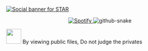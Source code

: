 <a href="https://github.com/mmdyb"><img alt="Social banner for STAR" src="https://github.com/mmdyb/mmdyb/blob/Star/assets/header.svg"/></a>
<!-- <p align="center">
<!-- <p align="center">Sorry about that. Please try refreshing and contact us if the problem persists.</p>
<p align="center">
	<a href="#">Contact Support</a> —
	<a href="#">GitHub Status</a> —
	<a href="#">@githubstatus</a>
</p> -->

<div align="center">
  <a href="https://open.spotify.com/user/31h4evlwyia3te6vtrq3gv5xipsq">
    <img src="https://novatorem.vercel.app/api/spotify" alt="Spotify">
  </a>
  <picture>
    <source media="(prefers-color-scheme: dark)" srcset="https://raw.githubusercontent.com/mmdyb/mmdyb/Star/assets/github-snake-dark.svg">
    <source media="(prefers-color-scheme: light)" srcset="https://raw.githubusercontent.com/mmdyb/mmdyb/Star/assets/github-snake.svg">
    <img alt="github-snake" src="https://raw.githubusercontent.com/mmdyb/mmdyb/Star/assets/github-snake.svg">
  </picture>
</div>


<!-- ![](https://github-profile-summary-cards.vercel.app/api/cards/profile-details?username=mmdyb&theme=monokai) -->

<!-- <a href="https://github.com/goldenstarq">
  <a href="https://discord.com/users/501787965765451786">
  <img src="https://lanyard-profile-readme.vercel.app/api/501787965765451786" align="right" />
</a> -->


<!-- ![](https://komarev.com/ghpvc/?username=CallMyNameStar&label=Views&color=blueviolet) -->

<img width="40" src="https://github.githubassets.com/images/mona-loading-default.gif"> By viewing public files, Do not judge the privates

<!-- [![Top Langs card](https://github-readme-stats.vercel.app/api/top-langs/?username=mmdyb&card_width=550&show_icons=true&border_radius=10&theme=radical)](https://github.com/mmdyb) -->
<!-- [<img src="https://now-playing-codestackr.vercel.app/api/spotify-playing" alt="GoldenStar Spotify Playing" width="350" />](https://open.spotify.com/playlist/1314n5hBhXblscSTF0XsYH?si=e5eadf9f998049b5) -->

<!-- ![](https://github-readme-stats.vercel.app/api?username=mmdyb&count_private=true&show_icons=true&border_radius=10&text_color=ffcc00&custom_title=⭐STAR)

<p><img src="https://github-readme-streak-stats.herokuapp.com/?user=mmdyb" alt="STAR" /></p>

![](https://github.com/mmdyb)<img src="https://github-readme-stats.vercel.app/api/top-langs/?username=mmdyb&layout=compact&hide=php,smarty&title_color=fff&text_color=000000" /> -->

